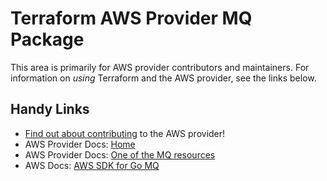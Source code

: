# Terraform AWS Provider MQ Package

This area is primarily for AWS provider contributors and maintainers. For information on _using_ Terraform and the AWS provider, see the links below.

## Handy Links

* [Find out about contributing](https://hashicorp.github.io/terraform-provider-aws/#contribute) to the AWS provider!
* AWS Provider Docs: [Home](https://registry.terraform.io/providers/hashicorp/aws/latest/docs)
* AWS Provider Docs: [One of the MQ resources](https://registry.terraform.io/providers/hashicorp/aws/latest/docs/resources/mq_broker)
* AWS Docs: [AWS SDK for Go MQ](https://docs.aws.amazon.com/sdk-for-go/api/service/mq/)

